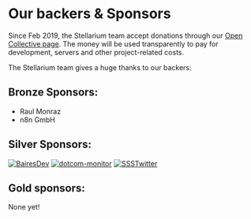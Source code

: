 # Our backers & Sponsors

Since Feb 2019, the Stellarium team accept donations through our [Open Collective page](https://opencollective.com/stellarium).
The money will be used transparently to pay for development, servers and other project-related costs.

The Stellarium team gives a huge thanks to our backers:

## Bronze Sponsors:

 - Raul Monraz
 - n8n GmbH

## Silver Sponsors:

[![BairesDev](https://www.stellarium.org/img/logos/BairesDev.png)](https://www.bairesdev.com/sponsoring-open-source-projects/)
[![dotcom-monitor](https://www.stellarium.org/img/logos/DCM-Logo-54.png)](https://www.dotcom-monitor.com/sponsoring-open-source-projects/)
[![SSSTwitter](https://stellarium.org/img/logos/SSSTwitter.png)](https://opencollective.com/ssstwitter)

## Gold sponsors:

None yet!

